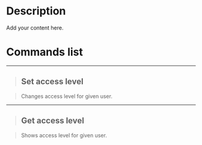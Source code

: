 # Description #

Add your content here.


# Commands list #


---


> ## Set access level ##

> Changes access level for given user.


---


> ## Get access level ##

> Shows access level for given user.
